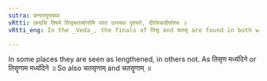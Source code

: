 ```yaml
---
sutra: छन्दस्युभयथा
vRtti: छन्दसि विषये तिसृचतस्रोर्नामि परत उभयथा दृश्यते, दीर्घश्चादीर्घाश्च ॥
vRtti_eng: In the _Veda_, the finals of तिसृ and चतसृ are found in both ways, before the Genitive plural नाम् ॥

---
```

In some places they are seen as lengthened, in others not. As तिसृण मध्यंदिने or तिसॄणाम मध्यंदिने ॥ So also चतसृणाम् and चतसॄणाम् ॥